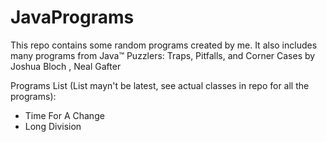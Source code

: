 # JavaPrograms

This repo contains some random programs created by me. It also includes many programs from Java™ Puzzlers: Traps, Pitfalls, and Corner Cases by Joshua Bloch , Neal Gafter

Programs List (List mayn't be latest, see actual classes in repo for all the programs):

* Time For A Change
* Long Division
